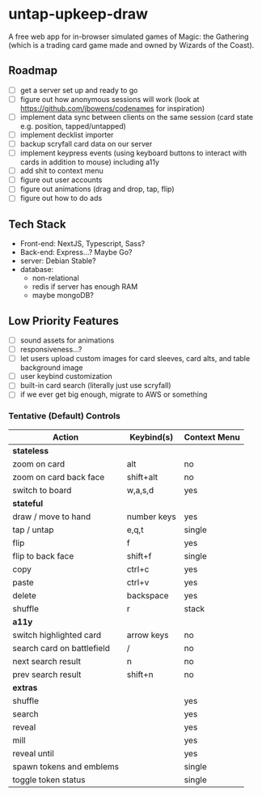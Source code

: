 # untap-upkeep-draw
A free web app for in-browser simulated games of Magic: the Gathering (which is a trading card game made and owned by Wizards of the Coast).

## Roadmap
- [ ] get a server set up and ready to go
- [ ] figure out how anonymous sessions will work (look at https://github.com/jbowens/codenames for inspiration)
- [ ] implement data sync between clients on the same session (card state e.g. position, tapped/untapped)
- [ ] implement decklist importer
- [ ] backup scryfall card data on our server
- [ ] implement keypress events (using keyboard buttons to interact with cards in addition to mouse) including a11y
- [ ] add shit to context menu
- [ ] figure out user accounts
- [ ] figure out animations (drag and drop, tap, flip)
- [ ] figure out how to do ads

## Tech Stack
- Front-end: NextJS, Typescript, Sass?
- Back-end: Express...? Maybe Go?
- server: Debian Stable?
- database:
  - non-relational
  - redis if server has enough RAM
  - maybe mongoDB?

## Low Priority Features
- [ ] sound assets for animations
- [ ] responsiveness...?
- [ ] let users upload custom images for card sleeves, card alts, and table background image
- [ ] user keybind customization
- [ ] built-in card search (literally just use scryfall)
- [ ] if we ever get big enough, migrate to AWS or something

### Tentative (Default) Controls
| **Action** | **Keybind(s)** | **Context Menu**
| --- | --- | --- |
| **stateless** |
| zoom on card | alt | no |
| zoom on card back face | shift+alt | no |
| switch to board | w,a,s,d | yes |
| **stateful** |
| draw / move to hand | number keys | yes |
| tap / untap | e,q,t | single |
| flip | f | yes |
| flip to back face | shift+f | single |
| copy | ctrl+c | yes |
| paste | ctrl+v | yes |
| delete | backspace | yes |
| shuffle | r | stack |
| **a11y** |
| switch highlighted card | arrow keys | no |
| search card on battlefield | / | no |
| next search result | n | no |
| prev search result | shift+n | no |
| **extras** |
| shuffle | | yes |
| search | | yes |
| reveal | | yes |
| mill | | yes |
| reveal until | | yes |
| spawn tokens and emblems | | single |
| toggle token status | | single |
